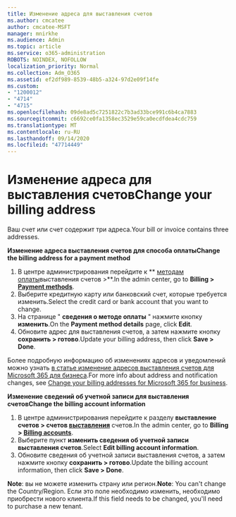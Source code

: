 ```yaml
---
title: Изменение адреса для выставления счетов
ms.author: cmcatee
author: cmcatee-MSFT
manager: mnirkhe
ms.audience: Admin
ms.topic: article
ms.service: o365-administration
ROBOTS: NOINDEX, NOFOLLOW
localization_priority: Normal
ms.collection: Adm_O365
ms.assetid: ef2df989-8539-48b5-a324-97d2e09f14fe
ms.custom:
- "1200012"
- "4714"
- "4715"
ms.openlocfilehash: 09de8ad5c7251822c7b3ad33bce991c6b4ca7883
ms.sourcegitcommit: c6692ce0fa1358ec3529e59ca0ecdfdea4cdc759
ms.translationtype: MT
ms.contentlocale: ru-RU
ms.lasthandoff: 09/14/2020
ms.locfileid: "47714449"
---
```

# <a name="change-your-billing-address"></a><span data-ttu-id="f3065-102">Изменение адреса для выставления счетов</span><span class="sxs-lookup"><span data-stu-id="f3065-102">Change your billing address</span></span>

<span data-ttu-id="f3065-103">Ваш счет или счет содержит три адреса.</span><span class="sxs-lookup"><span data-stu-id="f3065-103">Your bill or invoice contains three addresses.</span></span>

<span data-ttu-id="f3065-104">**Изменение адреса выставления счетов для способа оплаты**</span><span class="sxs-lookup"><span data-stu-id="f3065-104">**Change the billing address for a payment method**</span></span>

1. <span data-ttu-id="f3065-105">В центре администрирования перейдите к \*\* [методам оплаты](https://go.microsoft.com/fwlink/p/?linkid=2018806)выставления счетов >\*\*.</span><span class="sxs-lookup"><span data-stu-id="f3065-105">In the admin center, go to **Billing > [Payment methods](https://go.microsoft.com/fwlink/p/?linkid=2018806)**.</span></span>
2. <span data-ttu-id="f3065-106">Выберите кредитную карту или банковский счет, которые требуется изменить.</span><span class="sxs-lookup"><span data-stu-id="f3065-106">Select the credit card or bank account that you want to change.</span></span>
3. <span data-ttu-id="f3065-107">На странице " **сведения о методе оплаты** " нажмите кнопку **изменить**.</span><span class="sxs-lookup"><span data-stu-id="f3065-107">On the **Payment method details** page, click **Edit**.</span></span>
4. <span data-ttu-id="f3065-108">Обновите адрес для выставления счетов, а затем нажмите кнопку **сохранить > готово**.</span><span class="sxs-lookup"><span data-stu-id="f3065-108">Update your billing address, then click **Save > Done**.</span></span>

<span data-ttu-id="f3065-109">Более подробную информацию об изменениях адресов и уведомлений можно узнать [в статье изменение адресов выставления счетов для Microsoft 365 для бизнеса](https://docs.microsoft.com/microsoft-365/commerce/billing-and-payments/change-your-billing-addresses?view=o365-worldwide).</span><span class="sxs-lookup"><span data-stu-id="f3065-109">For more info about address and notification changes, see [Change your billing addresses for Microsoft 365 for business](https://docs.microsoft.com/microsoft-365/commerce/billing-and-payments/change-your-billing-addresses?view=o365-worldwide).</span></span>

<span data-ttu-id="f3065-110">**Изменение сведений об учетной записи для выставления счетов**</span><span class="sxs-lookup"><span data-stu-id="f3065-110">**Change the billing account information**</span></span>

1. <span data-ttu-id="f3065-111">В центре администрирования перейдите к разделу **выставление счетов > счетов [выставления](https://admin.microsoft.com/Adminportal/Home?source=applauncher#/BillingAccounts/billing-accounts)** счетов.</span><span class="sxs-lookup"><span data-stu-id="f3065-111">In the admin center, go to **Billing > [Billing accounts](https://admin.microsoft.com/Adminportal/Home?source=applauncher#/BillingAccounts/billing-accounts)**.</span></span>
2. <span data-ttu-id="f3065-112">Выберите пункт **изменить сведения об учетной записи выставления счетов**.</span><span class="sxs-lookup"><span data-stu-id="f3065-112">Select **Edit billing account information**.</span></span>
3. <span data-ttu-id="f3065-113">Обновите сведения об учетной записи выставления счетов, а затем нажмите кнопку **сохранить > готово**.</span><span class="sxs-lookup"><span data-stu-id="f3065-113">Update the billing account information, then click **Save > Done**.</span></span>

<span data-ttu-id="f3065-114">**Note**: вы не можете изменить страну или регион.</span><span class="sxs-lookup"><span data-stu-id="f3065-114">**Note**: You can't change the Country/Region.</span></span> <span data-ttu-id="f3065-115">Если это поле необходимо изменить, необходимо приобрести нового клиента.</span><span class="sxs-lookup"><span data-stu-id="f3065-115">If this field needs to be changed, you'll need to purchase a new tenant.</span></span>
